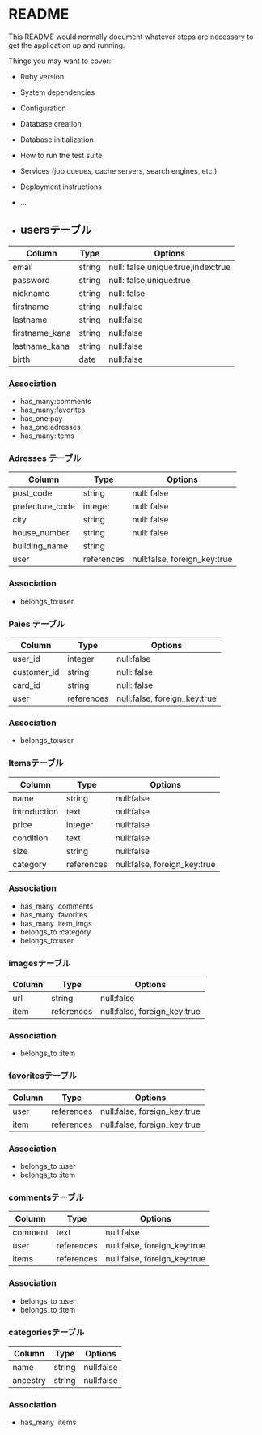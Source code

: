 # README

This README would normally document whatever steps are necessary to get the
application up and running.

Things you may want to cover:

* Ruby version

* System dependencies

* Configuration

* Database creation

* Database initialization

* How to run the test suite

* Services (job queues, cache servers, search engines, etc.)

* Deployment instructions

* ...



* ## usersテーブル
|Column|Type|Options|
|------|----|-------|
|email|string|null: false,unique:true,index:true|
|password|string|null: false,unique:true|
|nickname|string|null: false|
|firstname|string|null:false|
|lastname|string|null:false|
|firstname_kana|string|null:false|
|lastname_kana|string|null:false|
|birth|date|null:false|

### Association
- has_many:comments
- has_many:favorites
- has_one:pay
- has_one:adresses
- has_many:items


### Adresses テーブル
|Column|Type|Options|
|------|----|-------|
|post_code |string|null: false|
|prefecture_code| integer|null: false|
|city|string|null: false|
|house_number| string|null: false|
|building_name| string|
|user|references|null:false, foreign_key:true|


### Association
- belongs_to:user




### Paies テーブル
|Column|Type|Options|
|------|----|-------|
|user_id|integer|null:false|
|customer_id|string|null: false|
|card_id |string|null: false|
|user|references|null:false, foreign_key:true|

### Association
- belongs_to:user



### Itemsテーブル
|Column|Type|Options|
|------|----|-------|
|name|string|null:false|
|introduction|text|null:false|
|price|integer|null:false|
|condition|text|null:false|
|size|string|null:false|
|category|references|null:false, foreign_key:true|


### Association
- has_many :comments
- has_many :favorites
- has_many :item_imgs
- belongs_to :category
- belongs_to:user




### imagesテーブル
|Column|Type|Options|
|------|----|-------|
|url|string|null:false|
|item|references|null:false, foreign_key:true|

### Association
- belongs_to :item



### favoritesテーブル
|Column|Type|Options|
|------|----|-------|
|user|references|null:false, foreign_key:true|
|item|references|null:false, foreign_key:true|

### Association
- belongs_to :user
- belongs_to :item



### commentsテーブル
|Column|Type|Options|
|------|----|-------|
|comment|text|null:false|
|user|references|null:false, foreign_key:true|
|items|references|null:false, foreign_key:true|

### Association
- belongs_to :user
- belongs_to :item



### categoriesテーブル
|Column|Type|Options|
|------|----|-------|
|name|string|null:false|
|ancestry|string|null:false|

### Association
- has_many :items
